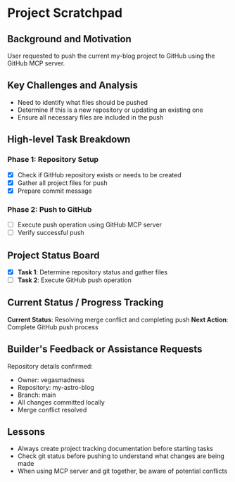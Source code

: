 # Project Scratchpad

## Background and Motivation

User requested to push the current my-blog project to GitHub using the GitHub MCP server.

## Key Challenges and Analysis

- Need to identify what files should be pushed
- Determine if this is a new repository or updating an existing one
- Ensure all necessary files are included in the push

## High-level Task Breakdown

### Phase 1: Repository Setup
- [x] Check if GitHub repository exists or needs to be created
- [x] Gather all project files for push
- [x] Prepare commit message

### Phase 2: Push to GitHub
- [ ] Execute push operation using GitHub MCP server
- [ ] Verify successful push

## Project Status Board

- [x] **Task 1**: Determine repository status and gather files
- [ ] **Task 2**: Execute GitHub push operation

## Current Status / Progress Tracking

**Current Status**: Resolving merge conflict and completing push
**Next Action**: Complete GitHub push process

## Builder's Feedback or Assistance Requests

Repository details confirmed:
- Owner: vegasmadness
- Repository: my-astro-blog
- Branch: main
- All changes committed locally
- Merge conflict resolved

## Lessons

- Always create project tracking documentation before starting tasks
- Check git status before pushing to understand what changes are being made
- When using MCP server and git together, be aware of potential conflicts
